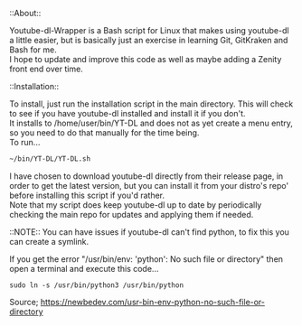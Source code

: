 ::About::<br />

Youtube-dl-Wrapper is a Bash script for Linux that makes using youtube-dl a little easier, but is basically just an exercise in learning Git, GitKraken and Bash for me.<br />
I hope to update and improve this code as well as maybe adding a Zenity front end over time.<br />

::Installation::<br />

To install, just run the installation script in the main directory. This will check to see if you have youtube-dl installed and install it if you don't.<br />
It installs to /home/user/bin/YT-DL and does not as yet create a menu entry, so you need to do that manually for the time being.<br />
To run...
```` bash 
~/bin/YT-DL/YT-DL.sh
````
I have chosen to download youtube-dl directly from their release page, in order to get  the latest version, but you can install it from your distro's repo' before installing this script if you'd rather.<br />
Note that my script does keep youtube-dl up to date by periodically checking the main repo for updates and applying them if needed.

::NOTE:: You can have issues if youtube-dl can't find python, to fix this you can create a symlink.<br />

If you get the error "/usr/bin/env: 'python': No such file or directory" then open a terminal and execute this code...<br />
```bash{16}
sudo ln -s /usr/bin/python3 /usr/bin/python
```
Source; https://newbedev.com/usr-bin-env-python-no-such-file-or-directory

